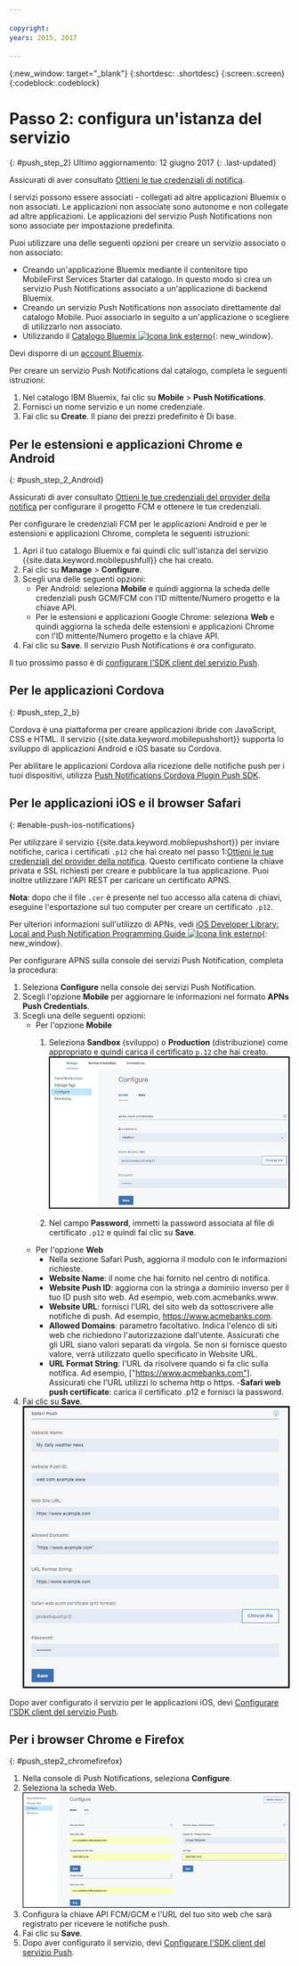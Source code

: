 ```yaml
---

copyright:
years: 2015, 2017

---
```


{:new_window: target="_blank"}
{:shortdesc: .shortdesc}
{:screen:.screen}
{:codeblock:.codeblock}

# Passo 2: configura un'istanza del servizio  
{: #push_step_2}
Ultimo aggiornamento: 12 giugno 2017
{: .last-updated}

Assicurati di aver consultato [Ottieni le tue credenziali di notifica](push_step_1.html).

I servizi possono essere associati - collegati ad altre applicazioni Bluemix o non associati. Le applicazioni non associate sono autonome e non collegate ad altre applicazioni. Le applicazioni del servizio Push Notifications non sono associate per impostazione predefinita.

Puoi utilizzare una delle seguenti opzioni per creare un servizio associato o non associato:

- Creando un'applicazione Bluemix mediante il contenitore tipo MobileFirst Services Starter dal catalogo. In questo modo si crea un servizio Push Notifications associato a un'applicazione di backend Bluemix.
- Creando un servizio Push Notifications non associato direttamente dal catalogo Mobile. Puoi associarlo in seguito a un'applicazione o scegliere di utilizzarlo non associato. 
- Utilizzando il [Catalogo Bluemix ![Icona link esterno](../../icons/launch-glyph.svg "Icona link esterno")](https://console.ng.bluemix.net/catalog/ "Icona link esterno"){: new_window}.

Devi disporre di un [account Bluemix](https://console.bluemix.net/registration/).

Per creare un servizio Push Notifications dal catalogo, completa le seguenti istruzioni:

1. Nel catalogo IBM Bluemix, fai clic su **Mobile** > **Push Notifications**.
2. Fornisci un nome servizio e un nome credenziale. 
3. Fai clic su **Create**. Il piano dei prezzi predefinito è Di base. 

## Per le estensioni e applicazioni Chrome e Android
{: #push_step_2_Android}


Assicurati di aver consultato [Ottieni le tue credenziali del provider della notifica](push_step_1.html) per configurare il progetto FCM e ottenere le tue credenziali.

Per configurare le credenziali FCM per le applicazioni Android e per le estensioni e applicazioni Chrome, completa le seguenti istruzioni:

1. Apri il tuo catalogo Bluemix e fai quindi clic sull'istanza del servizio {{site.data.keyword.mobilepushfull}} che hai creato.  
2. Fai clic su **Manage** > **Configure**. 
3. Scegli una delle seguenti opzioni: 
	- Per Android: seleziona **Mobile** e quindi aggiorna la scheda delle credenziali push GCM/FCM con l'ID mittente/Numero progetto e la chiave API. 
	- Per le estensioni e applicazioni Google Chrome: seleziona **Web** e quindi aggiorna la scheda delle estensioni e applicazioni Chrome con l'ID mittente/Numero progetto e la chiave API. 
4. Fai clic su **Save**. Il servizio Push Notifications è ora configurato.

Il tuo prossimo passo è di [configurare l'SDK client del servizio Push](push_step_3.html).


## Per le applicazioni Cordova 
{: #push_step_2_b}


Cordova è una piattaforma per creare applicazioni ibride con JavaScript, CSS e HTML. Il servizio {{site.data.keyword.mobilepushshort}} supporta lo sviluppo di applicazioni Android e iOS basate su Cordova.

Per abilitare le applicazioni Cordova alla ricezione delle notifiche push per i tuoi dispositivi, utilizza [Push Notifications Cordova Plugin Push SDK](https://github.com/ibm-bluemix-mobile-services/bms-clientsdk-cordova-plugin-push/tree/Doc#ios-app).



## Per le applicazioni iOS e il browser Safari 
{: #enable-push-ios-notifications}


Per utilizzare il servizio {{site.data.keyword.mobilepushshort}} per inviare notifiche, carica i certificati `.p12` che hai creato nel passo 1:[Ottieni le tue credenziali del provider della notifica](push_step_1.html). Questo certificato contiene la chiave privata e SSL richiesti per creare e pubblicare la tua applicazione. Puoi inoltre utilizzare l'API REST per caricare un certificato APNS.

**Nota**: dopo che il file `.cer` è presente nel tuo accesso alla catena di chiavi, eseguine l'esportazione sul tuo computer per creare un certificato `.p12`.

Per ulteriori informazioni sull'utilizzo di APNs, vedi [iOS Developer Library: Local and Push Notification Programming Guide ![Icona link esterno](../../icons/launch-glyph.svg "Icona link esterno")](https://developer.apple.com/library/ios/documentation/NetworkingInternet/Conceptual/RemoteNotificationsPG/Chapters/ProvisioningDevelopment.html#//apple_ref/doc/uid/TP40008194-CH104-SW4 "Icona link esterno"){: new_window}.

Per configurare APNS sulla console dei servizi Push Notification, completa la procedura: 

1. Seleziona **Configure** nella console dei servizi Push Notification. 
2. Scegli l'opzione **Mobile** per aggiornare le informazioni nel formato **APNs Push Credentials**.
3. Scegli una delle seguenti opzioni:
	- Per l'opzione **Mobile**
		1. Seleziona **Sandbox** (sviluppo) o **Production** (distribuzione) come appropriato e quindi carica il certificato `p.12` che hai creato.
		  ![Configura la console di Push notifications](images/wizard.jpg)

		1. Nel campo **Password**, immetti la password associata al file di certificato `.p12` e quindi fai clic su **Save**.
	- Per l'opzione **Web**
		- Nella sezione Safari Push, aggiorna il modulo con le informazioni richieste. 
		- **Website Name**: il nome che hai fornito nel centro di notifica.
		- **Website Push ID**: aggiorna con la stringa a dominiio inverso per il tuo ID push sito web. Ad esempio, web.com.acmebanks.www.
		- **Website URL**: fornisci l'URL del sito web da sottoscrivere alle notifiche di push. Ad esempio, https://www.acmebanks.com.
		- **Allowed Domains**: parametro facoltativo. Indica l'elenco di siti web che richiedono l'autorizzazione dall'utente. Assicurati che gli URL siano valori separati da virgola. Se non si fornisce questo valore, verrà utilizzato quello specificato in Website URL. 
		- **URL Format String**: l'URL da risolvere quando si fa clic sulla notifica. Ad esempio, ["https://www.acmebanks.com"]. Assicurati che l'URL utilizzi lo schema http o https.
		-**Safari web push certificate**: carica il certificato .p12 e fornisci la password.
4. Fai clic su **Save**.	
![Console Push Notifications](images/push_configure_safari.jpg)	

Dopo aver configurato il servizio per le applicazioni iOS, devi [Configurare l'SDK client del servizio Push](push_step_3.html).


## Per i browser Chrome e Firefox 
{: #push_step2_chromefirefox}

1. Nella console di Push Notifications, seleziona **Configure**.
2. Seleziona la scheda Web.
	![Configurazioni WebPush](images/webpush_configure.jpg)
3. Configura la chiave API FCM/GCM e l'URL del tuo sito web che sarà registrato per ricevere le notifiche push.
4. Fai clic su **Save**.
5. Dopo aver configurato il servizio, devi [Configurare l'SDK client del servizio Push](push_step_3.html).
